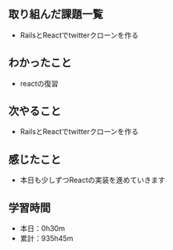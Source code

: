 ## 取り組んだ課題一覧
- RailsとReactでtwitterクローンを作る
## わかったこと
- reactの復習
## 次やること
- RailsとReactでtwitterクローンを作る
## 感じたこと
- 本日も少しずつReactの実装を進めていきます
## 学習時間
- 本日：0h30m
- 累計：935h45m
